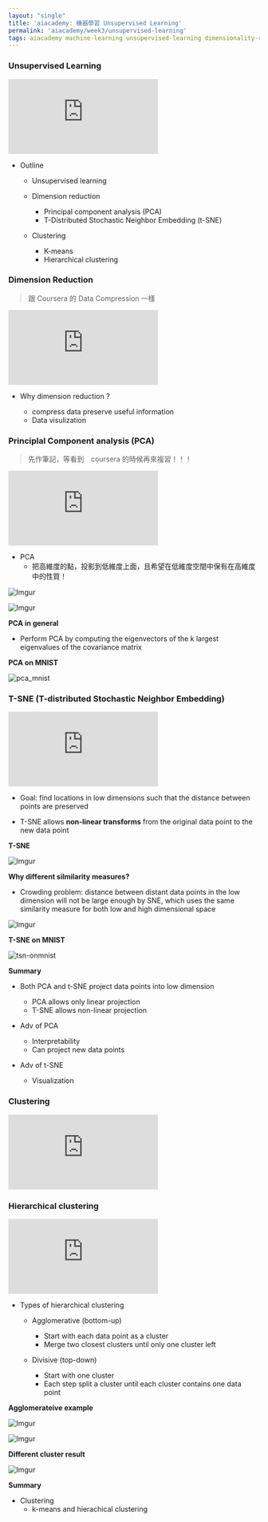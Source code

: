 ```yaml
---
layout: "single"
title: 'aiacademy: 機器學習 Unsupervised Learning'
permalink: 'aiacademy/week3/unsupervised-learning'
tags: aiacademy machine-learning unsupervised-learning dimensionality-reduction
---
```



### Unsupervised Learning

<iframe src="https://www.youtube.com/embed/K1nA0mzEnLw" frameborder="0" allow="accelerometer; autoplay; encrypted-media; gyroscope; picture-in-picture" allowfullscreen></iframe>

- Outline 

   - Unsupervised learning 
   - Dimension reduction
      
      - Principal component analysis (PCA)
      - T-Distributed Stochastic Neighbor Embedding (t-SNE)

   - Clustering 

      - K-means 
      - Hierarchical clustering



### Dimension Reduction

> 跟 Coursera 的 Data Compression 一樣

<iframe src="https://www.youtube.com/embed/eC5DzAzUbPQ" frameborder="0" allow="accelerometer; autoplay; encrypted-media; gyroscope; picture-in-picture" allowfullscreen></iframe>


- Why dimension reduction ?

   - compress data preserve useful information
   - Data visulization


### Principlal Component analysis (PCA)

> 先作筆記，等看到　coursera 的時候再來複習！！！

<iframe src="https://www.youtube.com/embed/EkXPla7rweY" frameborder="0" allow="accelerometer; autoplay; encrypted-media; gyroscope; picture-in-picture" allowfullscreen></iframe>


- PCA
   - 把高維度的點，投影到低維度上面，且希望在低維度空間中保有在高維度中的性質！

![Imgur](https://i.imgur.com/URFeYGy.gif)
 

![Imgur](https://i.imgur.com/DNGdHUO.gif)


__PCA in general__

  - Perform PCA by computing the eigenvectors of the k largest eigenvalues of the covariance matrix 

__PCA on MNIST__

 
 ![pca_mnist](https://zeta-learn.com/_images/mnist_pca.png)

### T-SNE (T-distributed Stochastic Neighbor Embedding)

 <iframe src="https://www.youtube.com/embed/IMqKFq7Yj3o" frameborder="0" allow="accelerometer; autoplay; encrypted-media; gyroscope; picture-in-picture" allowfullscreen></iframe>

 - Goal: find locations in low dimensions such that the distance between points are preserved

 - T-SNE allows __non-linear transforms__ from the original data point to the new data point 


__T-SNE__

 ![Imgur](https://i.imgur.com/nmkWvDv.gif)


__Why different silmilarity measures?__

   - Crowding problem: distance between distant data points in the low dimension will not be large enough by SNE, which uses the same similarity measure for both low and high dimensional space


![Imgur](https://i.imgur.com/UmK2ix5.gif)


__T-SNE on MNIST__

![tsn-onmnist](https://miro.medium.com/max/875/1*o6oyu2S9DP1VpjyK1LUDtA.png)


__Summary__

 - Both PCA and t-SNE project data points into low dimension
    
    - PCA allows only linear projection
    - T-SNE allows non-linear projection
    
 - Adv of PCA
    
    - Interpretability
    - Can project new data points
    
 - Adv of t-SNE
 
    - Visualization


### Clustering

<iframe src="https://www.youtube.com/embed/AiTbVJLEhCM" frameborder="0" allow="accelerometer; autoplay; encrypted-media; gyroscope; picture-in-picture" allowfullscreen></iframe>


### Hierarchical clustering

<iframe src="https://www.youtube.com/embed/siWSor6CfIs" frameborder="0" allow="accelerometer; autoplay; encrypted-media; gyroscope; picture-in-picture" allowfullscreen></iframe>

- Types of hierarchical clustering 

   - Agglomerative (bottom-up)
      - Start with each data point as a cluster
      - Merge two closest clusters until only one cluster left

   - Divisive (top-down)
      - Start with one cluster 
      - Each step split a cluster until each cluster contains one data point


__Agglomerateive example__

![Imgur](https://i.imgur.com/mfsB9hM.gif)

![Imgur](https://i.imgur.com/USs2ZrH.gif) 

__Different cluster result__

![Imgur](https://i.imgur.com/UhKE28p.gif)


__Summary__

- Clustering
   - k-means and hierachical clustering 
